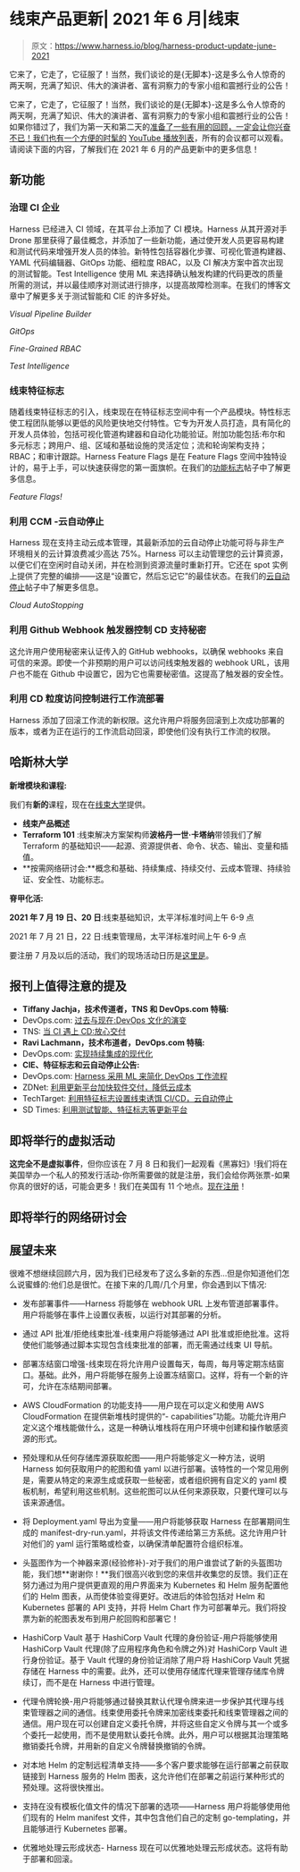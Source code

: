 # 线束产品更新| 2021 年 6 月|线束

> 原文：<https://www.harness.io/blog/harness-product-update-june-2021>

它来了，它走了，它征服了！当然，我们谈论的是{无脚本}-这是多么令人惊奇的两天啊，充满了知识、伟大的演讲者、富有洞察力的专家小组和震撼行业的公告！

它来了，它走了，它征服了！当然，我们谈论的是{无脚本}-这是多么令人惊奇的两天啊，充满了知识、伟大的演讲者、富有洞察力的专家小组和震撼行业的公告！如果你错过了，我们为第一天和第二天的[准备了一些有用的回顾，一定会让你兴奋不已！我们也有一个方便的时髦的](https://harness.io/blog/unscripted/unscripted-2021-day-one-recap/) [YouTube 播放列表](https://www.youtube.com/watch?v=qGue06BQNZU&list=PLXsYHFsLmqf2RcjVlPcapsTyBAsCTz8X7)，所有的会议都可以观看。请阅读下面的内容，了解我们在 2021 年 6 月的产品更新中的更多信息！

## 新功能

### 治理 CI 企业

Harness 已经进入 CI 领域，在其平台上添加了 CI 模块。Harness 从其开源对手 Drone 那里获得了最佳概念，并添加了一些新功能，通过使开发人员更容易构建和测试代码来增强开发人员的体验。新特性包括容器化步骤、可视化管道构建器、YAML 代码编辑器、GitOps 功能、细粒度 RBAC，以及 CI 解决方案中首次出现的测试智能。Test Intelligence 使用 ML 来选择确认触发构建的代码更改的质量所需的测试，并以最佳顺序对测试进行排序，以提高故障检测率。在我们的博客文章中了解更多关于测试智能和 CIE 的许多好处。

*Visual Pipeline Builder*

*GitOps*

*Fine-Grained RBAC*

*Test Intelligence*

### 线束特征标志

随着线束特征标志的引入，线束现在在特征标志空间中有一个产品模块。特性标志使工程团队能够以更低的风险更快地交付特性。它专为开发人员打造，具有简化的开发人员体验，包括可视化管道构建器和自动化功能验证。附加功能包括:布尔和多元标志；跨用户、组、区域和基础设施的灵活定位；流和轮询架构支持；RBAC；和审计跟踪。Harness Feature Flags 是在 Feature Flags 空间中独特设计的，易于上手，可以快速获得您的第一面旗帜。在我们的[功能标志](https://harness.io/blog/product-updates/introducing-harness-feature-flags/)帖子中了解更多信息。

*Feature Flags!*

### 利用 CCM -云自动停止

Harness 现在支持主动云成本管理，其最新添加的云自动停止功能可将与非生产环境相关的云计算浪费减少高达 75%。Harness 可以主动管理您的云计算资源，以便它们在空闲时自动关闭，并在检测到资源流量时重新打开。它还在 spot 实例上提供了完整的编排——这是“设置它，然后忘记它”的最佳状态。在我们的[云自动停止](https://harness.io/blog/product-updates/cloud-autostopping/)帖子中了解更多信息。

*Cloud AutoStopping*

### 利用 Github Webhook 触发器控制 CD 支持秘密

这允许用户使用秘密来认证传入的 GitHub webhooks，以确保 webhooks 来自可信的来源。即使一个非预期的用户可以访问线束触发器的 webhook URL，该用户也不能在 Github 中设置它，因为它也需要秘密值。这提高了触发器的安全性。

### 利用 CD 粒度访问控制进行工作流部署

Harness 添加了回滚工作流的新权限。这允许用户将服务回滚到上次成功部署的版本，或者为正在运行的工作流启动回滚，即使他们没有执行工作流的权限。

## 哈斯林大学

**新增模块和课程:**

我们有**新的**课程，现在在[线束大学](https://university.harness.io)提供。

*   **线束产品概述**
*   **Terraform 101** :线束解决方案架构师**波格丹一世·卡塔纳**带领我们了解 Terraform 的基础知识——起源、资源提供者、命令、状态、输出、变量和插值。
*   **按需网络研讨会:**概念和基础、持续集成、持续交付、云成本管理、持续验证、安全性、功能标志。

**脊甲化活:**

**2021 年 7 月 19 日、20 日**:线束基础知识，太平洋标准时间上午 6-9 点

2021 年 7 月 21 日，22 日:线束管理局，太平洋标准时间上午 6-9 点

要注册 7 月及以后的活动，我们的现场活动日历是[这里是](https://university.harness.io/calendar)。

## 报刊上值得注意的提及

*   **Tiffany Jachja，技术传道者，TNS 和 DevOps.com 特稿:**
*   DevOps.com: [过去与现在:DevOps 文化的演变](https://devops.com/then-and-now-the-evolution-of-devops-culture/)
*   TNS: [当 CI 遇上 CD:放心交付](https://thenewstack.io/when-ci-meets-cd-deliver-with-confidence/)
*   **Ravi Lachmann，技术布道者，DevOps.com 特稿:**
*   DevOps.com: [实现持续集成的现代化](https://devops.com/modernizing-continuous-integration/)
*   **CIE、特征标志和云自动停止公告:**
*   DevOps.com: [Harness 采用 ML 来简化 DevOps 工作流程](https://devops.com/harness-employs-ml-to-streamline-devops-workflows/)
*   ZDNet: [利用更新平台加快软件交付，降低云成本](https://www.zdnet.com/article/harness-updates-platform-to-speed-up-software-delivery-lower-cloud-costs/)
*   TechTarget: [利用特征标志设置线束诱饵 CI/CD，云自动停止](https://searchitoperations.techtarget.com/news/252502582/Harness-baits-CI-CD-set-with-feature-flags-cloud-auto-stop)
*   SD Times: [利用测试智能、特征标志等更新平台](https://sdtimes.com/softwaredev/harness-updates-platform-with-test-intelligence-feature-flags-and-more/)

## 即将举行的虚拟活动

**这完全不是虚拟事件**，但你应该在 7 月 8 日和我们一起观看《黑寡妇》!我们将在美国举办一个私人的预发行活动-你所需要做的就是注册，我们会给你两张票-如果你真的很好的话，可能会更多！我们在美国有 11 个地点。[现在注册](https://harness.io/event-black-widow-viewing)！

## 即将举行的网络研讨会

## 展望未来

很难不想继续回顾六月，因为我们已经发布了这么多新的东西…但是你知道他们怎么说蜜蜂的:他们总是很忙。在接下来的几周/几个月里，你会遇到以下情况:

*   发布部署事件——Harness 将能够在 webhook URL 上发布管道部署事件。用户将能够在事件上设置仪表板，以运行对其部署的分析。

*   通过 API 批准/拒绝线束批准-线束用户将能够通过 API 批准或拒绝批准。这将使他们能够通过脚本实现包含线束批准的部署，而无需通过线束 UI 导航。

*   部署冻结窗口增强-线束现在将允许用户设置每天，每周，每月等定期冻结窗口。基础。此外，用户将能够在服务上设置冻结窗口。这样，将有一个新的许可，允许在冻结期间部署。

*   AWS CloudFormation 的功能支持——用户现在可以定义和使用 AWS CloudFormation 在提供新堆栈时提供的“- capabilities”功能。功能允许用户定义这个堆栈能做什么，这是一种确认堆栈将在用户环境中创建和操作敏感资源的形式。

*   预处理和从任何存储库源获取舵图——用户将能够定义一种方法，说明 Harness 如何获取用户的舵图和值 yaml 以进行部署。该特性的一个常见用例是，需要从特定的来源生成或获取一些秘密，或者组织拥有自定义的 yaml 模板机制，希望利用这些机制。这些舵图可以从任何来源获取，只要代理可以与该来源通信。

*   将 Deployment.yaml 导出为变量——用户将能够获取 Harness 在部署期间生成的 manifest-dry-run.yaml，并将该文件传递给第三方系统。这允许用户针对他们的 yaml 运行策略或检查，以确保清单配置符合组织标准。

*   头盔图作为一个神器来源(经验修补)-对于我们的用户谁尝试了新的头盔图功能，我们想**谢谢你！**我们很高兴收到您的来信并收集您的反馈。我们正在努力通过为用户提供更直观的用户界面来为 Kubernetes 和 Helm 服务配置他们的 Helm 图表，从而使体验变得更好。改进后的体验包括对 Helm 和 Kubernetes 部署的 API 支持，并将 Helm Chart 作为可部署单元。我们将投票为新的舵图表发布到用户舵回购和部署它！

*   HashiCorp Vault 基于 HashiCorp Vault 代理的身份验证-用户将能够使用 HashiCorp Vault 代理(除了应用程序角色和令牌之外)对 HashiCorp Vault 进行身份验证。基于 Vault 代理的身份验证消除了用户将 HashiCorp Vault 凭据存储在 Harness 中的需要。此外，还可以使用存储库代理来管理存储库令牌续订，而不是在 Harness 中进行管理。

*   代理令牌轮换-用户将能够通过替换其默认代理令牌来进一步保护其代理与线束管理器之间的通信。线束使用委托令牌来加密线束委托和线束管理器之间的通信。用户现在可以创建自定义委托令牌，并将这些自定义令牌与其一个或多个委托一起使用，而不是使用默认委托令牌。此外，用户可以根据其治理策略撤销委托令牌，并用新的自定义令牌替换撤销的令牌。

*   对本地 Helm 的定制远程清单支持——多个客户要求能够在运行部署之前获取链接到 Harness 服务的 Helm 图表，这允许他们在部署之前运行某种形式的预处理。这将很快推出。

*   支持在没有模板化值文件的情况下部署的选项——Harness 用户将能够使用他们现有的 Helm manifest 文件，其中包含他们自己的定制 go-templating，并且能够进行 Kubernetes 部署。

*   优雅地处理云形成状态- Harness 现在可以优雅地处理云形成状态。这将有助于部署和回滚。